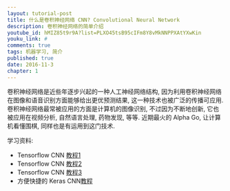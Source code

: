 ```yaml
---
layout: tutorial-post
title: 什么是卷积神经网络 CNN? Convolutional Neural Network
description: 卷积神经网络的简单介绍
youtube_id: hMIZ85t9r9A?list=PLXO45tsB95cIFm8Y8vMkNNPPXAtYXwKin
youku_link: #
comments: true
tags: 机器学习, 简介
published: true
date: 2016-11-3
chapter: 1
---
```



卷积神经网络是近些年逐步兴起的一种人工神经网络结构, 因为利用卷积神经网络在图像和语音识别方面能够给出更优预测结果, 这一种技术也被广泛的传播可应用. 卷积神经网络最常被应用的方面是计算机的图像识别, 不过因为不断地创新, 它也被应用在视频分析, 自然语言处理, 药物发现, 等等. 近期最火的 Alpha Go, 让计算机看懂围棋, 同样也是有运用到这门技术.

学习资料: 
  * Tensorflow CNN [教程1](/tensorflow/5.3-CNN1)
  * Tensorflow CNN [教程2](/tensorflow/5.4-CNN2)
  * Tensorflow CNN [教程3](/tensorflow/5.5-CNN3)
  * 方便快捷的 Keras CNN[教程](#)
